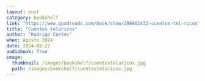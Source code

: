 ```yaml
---
layout: post
category: bookshelf
link: "https://www.goodreads.com/book/show/206801432-cuentos-tel-ricos"
title: "Cuentos telúricos"
author: "Rodrigo Cortés"
when: Agosto 2024
date: 2024-08-27
audiobook: True
image:
  thumbnail: /images/bookshelf/cuentosteluricos.jpg
  path: /images/bookshelf/cuentosteluricos.jpg
---
```

